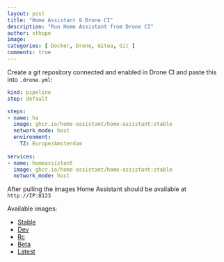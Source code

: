 ```yaml
---
layout: post
title: "Home Assistant & Drone CI"
description: "Run Home Assistant from Drone CI"
author: sthope
image: 
categories: [ Docker, Drone, Gitea, Git ]
comments: true
---
```


Create a git repository connected and enabled in Drone CI and paste this into `.drone.yml`:
```yaml
kind: pipeline
step: default

steps:
- name: ha
  image: ghcr.io/home-assistant/home-assistant:stable
  network_mode: host
  environment:
    TZ: Europe/Amsterdam
    
services:
- name: homeassistant
  image: ghcr.io/home-assistant/home-assistant:stable
  network_mode: host
```
After pulling the images Home Assistant should be available at `http://IP:8123`

Available images:
- [Stable](ghcr.io/home-assistant/home-assistant:stable)
- [Dev](ghcr.io/home-assistant/home-assistant:dev)
- [Rc](ghcr.io/home-assistant/home-assistant:rc)
- [Beta](ghcr.io/home-assistant/home-assistant:beta)
- [Latest](ghcr.io/home-assistant/home-assistant:latest)